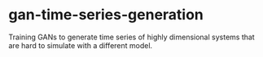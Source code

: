 # gan-time-series-generation
Training GANs to generate time series of highly dimensional systems that are hard to simulate with a different model.
